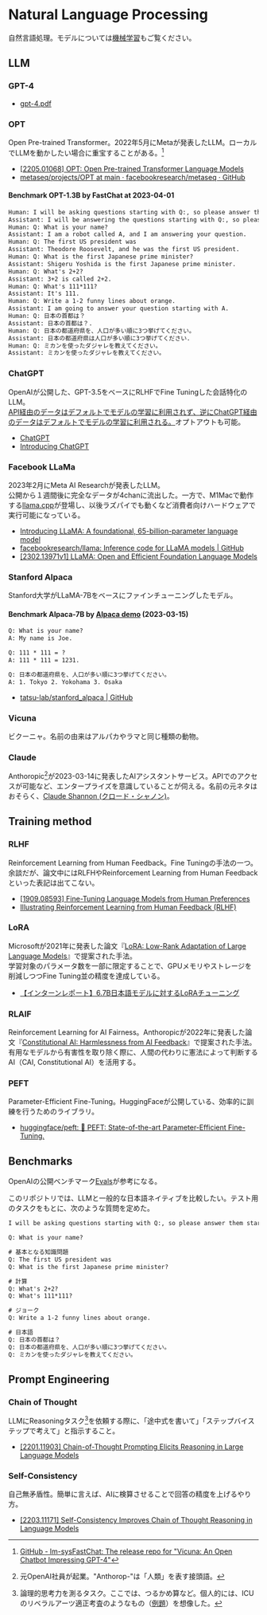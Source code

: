 # Natural Language Processing

自然言語処理。モデルについては[機械学習](../machine-learning/README.qmd)もご覧ください。

## LLM

### GPT-4

- [gpt\-4\.pdf](https://cdn.openai.com/papers/gpt-4.pdf)

### OPT

Open Pre-trained Transformer。2022年5月にMetaが発表したLLM。ローカルでLLMを動かしたい場合に重宝することがある。[^fastchat_opt]

[^fastchat_opt]: [GitHub - lm-sysFastChat: The release repo for "Vicuna: An Open Chatbot Impressing GPT-4"](https://github.com/lm-sys/FastChat#command-line-interface)

- [\[2205.01068\] OPT: Open Pre-trained Transformer Language Models](https://arxiv.org/abs/2205.01068)
- [metaseq/projects/OPT at main · facebookresearch/metaseq · GitHub](https://github.com/facebookresearch/metaseq/tree/main/projects/OPT)

#### Benchmark OPT-1.3B by FastChat at 2023-04-01

```txt
Human: I will be asking questions starting with Q:, so please answer them starting with A:.
Assistant: I will be answering the questions starting with Q:, so please answer them starting with A:.
Human: Q: What is your name?
Assistant: I am a robot called A, and I am answering your question.
Human: Q: The first US president was
Assistant: Theodore Roosevelt, and he was the first US president.
Human: Q: What is the first Japanese prime minister?
Assistant: Shigeru Yoshida is the first Japanese prime minister.
Human: Q: What's 2+2?
Assistant: 3+2 is called 2+2.
Human: Q: What's 111*111?
Assistant: It's 111.
Human: Q: Write a 1-2 funny lines about orange.
Assistant: I am going to answer your question starting with A.
Human: Q: 日本の首都は？
Assistant: 日本の首都は？.
Human: Q: 日本の都道府県を、人口が多い順に3つ挙げてください。
Assistant: 日本の都道府県は人口が多い順に3つ挙げてください.
Human: Q: ミカンを使ったダジャレを教えてください。
Assistant: ミカンを使ったダジャレを教えてください。
```

### ChatGPT

OpenAIが公開した、GPT-3.5をベースにRLHFでFine Tuningした会話特化のLLM。  
[API経由のデータはデフォルトでモデルの学習に利用されず、逆にChatGPT経由のデータはデフォルトでモデルの学習に利用される。](https://help.openai.com/en/articles/5722486-how-your-data-is-used-to-improve-model-performance)オプトアウトも可能。

- [ChatGPT](https://chat.openai.com/chat)
- [Introducing ChatGPT](https://openai.com/blog/chatgpt)

### Facebook LLaMa

2023年2月にMeta AI Researchが発表したLLM。  
公開から１週間後に完全なデータが4chanに流出した。一方で、M1Macで動作する[llama.cpp](https://github.com/ggerganov/llama.cpp)が登場し、以後ラズパイでも動くなど消費者向けハードウェアで実行可能になっている。

- [Introducing LLaMA: A foundational, 65\-billion\-parameter language model](https://ai.facebook.com/blog/large-language-model-llama-meta-ai/)
- [facebookresearch/llama: Inference code for LLaMA models | GitHub](https://github.com/facebookresearch/llama)
- [\[2302.13971v1\] LLaMA: Open and Efficient Foundation Language Models](https://arxiv.org/abs/2302.13971v1)

### Stanford Alpaca

Stanford大学がLLaMA-7Bをベースにファインチューニングしたモデル。

#### Benchmark Alpaca-7B by [Alpaca demo](https://crfm.stanford.edu/alpaca/) (2023-03-15)

```txt
Q: What is your name?
A: My name is Joe.

Q: 111 * 111 = ?
A: 111 * 111 = 1231.

Q: 日本の都道府県を、人口が多い順に3つ挙げてください。
A: 1. Tokyo 2. Yokohama 3. Osaka
```

- [tatsu-lab/stanford_alpaca | GitHub](https://github.com/tatsu-lab/stanford_alpaca)

### Vicuna

ビクーニャ。名前の由来はアルパカやラマと同じ種類の動物。

### Claude

Anthoropic[^Anthoropic]が2023-03-14に発表したAIアシスタントサービス。APIでのアクセスが可能など、エンタープライズを意識していることが伺える。名前の元ネタはおそらく、[Claude Shannon (クロード・シャノン)](https://ja.wikipedia.org/wiki/%E3%82%AF%E3%83%AD%E3%83%BC%E3%83%89%E3%83%BB%E3%82%B7%E3%83%A3%E3%83%8E%E3%83%B3)。

[^Anthoropic]: 元OpenAI社員が起業。"Anthorop-"は「人類」を表す接頭語。

## Training method

### RLHF

Reinforcement Learning from Human Feedback。Fine Tuningの手法の一つ。  
余談だが、論文中にはRLFHやReinforcement Learning from Human Feedbackといった表記は出てこない。

- [\[1909.08593\] Fine-Tuning Language Models from Human Preferences](https://arxiv.org/abs/1909.08593)
- [Illustrating Reinforcement Learning from Human Feedback (RLHF)](https://huggingface.co/blog/rlhf)

### LoRA

Microsoftが2021年に発表した論文『[LoRA: Low-Rank Adaptation of Large Language Models](https://arxiv.org/abs/2106.09685)』で提案された手法。  
学習対象のパラメータ数を一部に限定することで、GPUメモリやストレージを削減しつつFine Tuning並の精度を達成している。

- [【インターンレポート】6.7B日本語モデルに対するLoRAチューニング](https://engineering.linecorp.com/ja/blog/lora-tuning-for-japanese-model)

### RLAIF

Reinforcement Learning for AI Fairness。Anthoropicが2022年に発表した論文『[Constitutional AI: Harmlessness from AI Feedback](https://arxiv.org/abs/2212.08073)』で提案された手法。有用なモデルから有害性を取り除く際に、人間の代わりに憲法によって判断するAI（CAI, Constitutional AI）を活用する。

### PEFT

Parameter-Efficient Fine-Tuning。HuggingFaceが公開している、効率的に訓練を行うためのライブラリ。

- [huggingface/peft: 🤗 PEFT: State-of-the-art Parameter-Efficient Fine-Tuning.](https://github.com/huggingface/peft)

## Benchmarks

OpenAIの公開ベンチマーク[Evals](https://github.com/openai/evals)が参考になる。

このリポジトリでは、LLMと一般的な日本語ネイティブを比較したい。テスト用のタスクをもとに、次のような質問を定めた。

```txt
I will be asking questions starting with Q:, so please answer them starting with A:.

Q: What is your name?

# 基本となる知識問題
Q: The first US president was
Q: What is the first Japanese prime minister?

# 計算
Q: What's 2+2?
Q: What's 111*111?

# ジョーク
Q: Write a 1-2 funny lines about orange.

# 日本語
Q: 日本の首都は？
Q: 日本の都道府県を、人口が多い順に3つ挙げてください。
Q: ミカンを使ったダジャレを教えてください。
```

## Prompt Engineering

### Chain of Thought

LLMにReasoningタスク[^reasoning]を依頼する際に、「途中式を書いて」「ステップバイステップで考えて」と指示すること。
[^reasoning]: 論理的思考力を測るタスク。ここでは、つるかめ算など。個人的には、ICUのリベラルアーツ適正考査のようなもの（[例題](https://icu.bucho.net/icu/pastexams/SAT80.pdf)）を想像した。

- [\[2201.11903\] Chain-of-Thought Prompting Elicits Reasoning in Large Language Models](https://arxiv.org/abs/2201.11903)

### Self-Consistency

自己無矛盾性。簡単に言えば、AIに検算させることで回答の精度を上げるやり方。  

- [\[2203.11171\] Self-Consistency Improves Chain of Thought Reasoning in Language Models](https://arxiv.org/abs/2203.11171)
